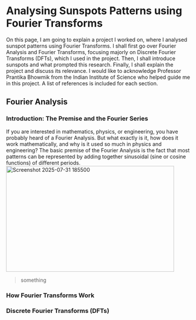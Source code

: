 # Analysing Sunspots Patterns using Fourier Transforms
On this page, I am going to explain a project I worked on, where I analysed sunspot patterns using Fourier Transforms. I shall first go over Fourier Analysis and Fourier Transforms, focusing majorly on Discrete Fourier Transforms (DFTs), which I used in the project. Then, I shall introduce sunspots and what prompted this research. Finally, I shall explain the project and discuss its relevance. I would like to acknowledge Professor Prantika Bhowmik from the Indian Institute of Science who helped guide me in this project. A list of references is included for each section. 

## Fourier Analysis

### Introduction: The Premise and the Fourier Series
If you are interested in mathematics, physics, or engineering, you have probably heard of a Fourier Analysis. But what exactly is it, how does it work mathematically, and why is it used so much in physics and engineering? The basic premise of the Fourier Analysis is the fact that most patterns can be represented by adding together sinusoidal (sine or cosine functions) of different periods. 
<img width="456" height="288" alt="Screenshot 2025-07-31 185500" src="https://github.com/user-attachments/assets/fb9bfe89-d020-4eef-9ec4-71a43010f333" />

> something
### How Fourier Transforms Work

### Discrete Fourier Transforms (DFTs)
